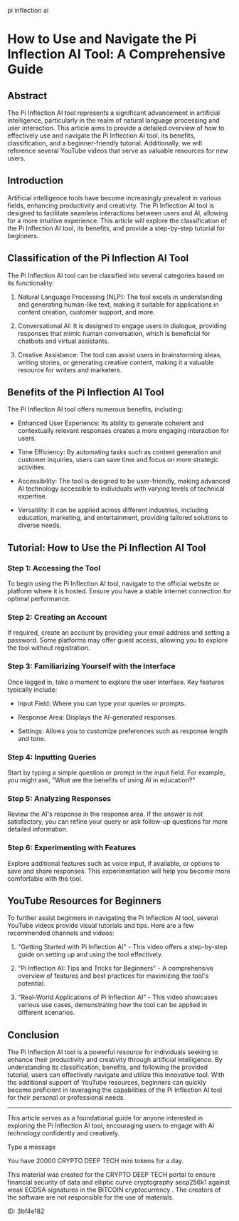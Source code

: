pi inflection ai
# How to Use and Navigate the Pi Inflection AI Tool: A Comprehensive Guide



## Abstract



The Pi Inflection AI tool represents a significant advancement in artificial intelligence, particularly in the realm of natural language processing and user interaction. This article aims to provide a detailed overview of how to effectively use and navigate the Pi Inflection AI tool, its benefits, classification, and a beginner-friendly tutorial. Additionally, we will reference several YouTube videos that serve as valuable resources for new users.



## Introduction



Artificial intelligence tools have become increasingly prevalent in various fields, enhancing productivity and creativity. The Pi Inflection AI tool is designed to facilitate seamless interactions between users and AI, allowing for a more intuitive experience. This article will explore the classification of the Pi Inflection AI tool, its benefits, and provide a step-by-step tutorial for beginners.



## Classification of the Pi Inflection AI Tool



The Pi Inflection AI tool can be classified into several categories based on its functionality:



1. Natural Language Processing (NLP): The tool excels in understanding and generating human-like text, making it suitable for applications in content creation, customer support, and more.



2. Conversational AI: It is designed to engage users in dialogue, providing responses that mimic human conversation, which is beneficial for chatbots and virtual assistants.



3. Creative Assistance: The tool can assist users in brainstorming ideas, writing stories, or generating creative content, making it a valuable resource for writers and marketers.



## Benefits of the Pi Inflection AI Tool



The Pi Inflection AI tool offers numerous benefits, including:



- Enhanced User Experience: Its ability to generate coherent and contextually relevant responses creates a more engaging interaction for users.



- Time Efficiency: By automating tasks such as content generation and customer inquiries, users can save time and focus on more strategic activities.



- Accessibility: The tool is designed to be user-friendly, making advanced AI technology accessible to individuals with varying levels of technical expertise.



- Versatility: It can be applied across different industries, including education, marketing, and entertainment, providing tailored solutions to diverse needs.



## Tutorial: How to Use the Pi Inflection AI Tool



### Step 1: Accessing the Tool



To begin using the Pi Inflection AI tool, navigate to the official website or platform where it is hosted. Ensure you have a stable internet connection for optimal performance.



### Step 2: Creating an Account



If required, create an account by providing your email address and setting a password. Some platforms may offer guest access, allowing you to explore the tool without registration.



### Step 3: Familiarizing Yourself with the Interface



Once logged in, take a moment to explore the user interface. Key features typically include:



- Input Field: Where you can type your queries or prompts.

- Response Area: Displays the AI-generated responses.

- Settings: Allows you to customize preferences such as response length and tone.



### Step 4: Inputting Queries



Start by typing a simple question or prompt in the input field. For example, you might ask, "What are the benefits of using AI in education?"



### Step 5: Analyzing Responses



Review the AI's response in the response area. If the answer is not satisfactory, you can refine your query or ask follow-up questions for more detailed information.



### Step 6: Experimenting with Features



Explore additional features such as voice input, if available, or options to save and share responses. This experimentation will help you become more comfortable with the tool.



## YouTube Resources for Beginners



To further assist beginners in navigating the Pi Inflection AI tool, several YouTube videos provide visual tutorials and tips. Here are a few recommended channels and videos:



1. "Getting Started with Pi Inflection AI" - This video offers a step-by-step guide on setting up and using the tool effectively.



2. "Pi Inflection AI: Tips and Tricks for Beginners" - A comprehensive overview of features and best practices for maximizing the tool's potential.



3. "Real-World Applications of Pi Inflection AI" - This video showcases various use cases, demonstrating how the tool can be applied in different scenarios.



## Conclusion



The Pi Inflection AI tool is a powerful resource for individuals seeking to enhance their productivity and creativity through artificial intelligence. By understanding its classification, benefits, and following the provided tutorial, users can effectively navigate and utilize this innovative tool. With the additional support of YouTube resources, beginners can quickly become proficient in leveraging the capabilities of the Pi Inflection AI tool for their personal or professional needs.



---



This article serves as a foundational guide for anyone interested in exploring the Pi Inflection AI tool, encouraging users to engage with AI technology confidently and creatively.



Type a message

You have 20000 CRYPTO DEEP TECH mini tokens for a day.


This material was created for the  CRYPTO DEEP TECH portal  to ensure financial security of data and elliptic curve cryptography  secp256k1 against weak ECDSA  signatures   in the  BITCOIN cryptocurrency . The creators of the software are not responsible for the use of materials.

 ID: 3bf4e182
